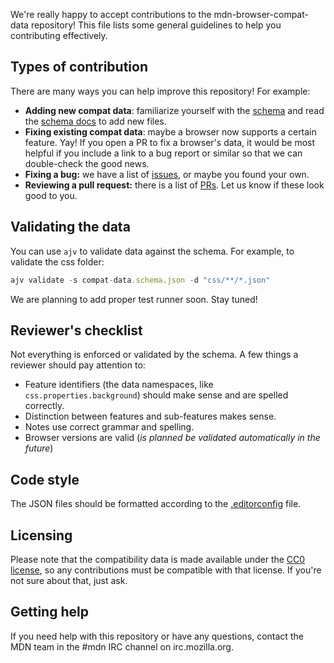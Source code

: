 We're really happy to accept contributions to the mdn-browser-compat-data repository!
This file lists some general guidelines to help you contributing effectively.

## Types of contribution

There are many ways you can help improve this repository! For example:

* **Adding new compat data**: familiarize yourself with the [schema](https://github.com/mdn/browser-compat-data/blob/master/compat-data.schema.json) and read the [schema docs](https://github.com/mdn/browser-compat-data/blob/master/compat-data-schema.md) to add new files.
* **Fixing existing compat data**: maybe a browser now supports a certain feature. Yay! If you open a PR to fix a browser's data, it would be most helpful if you include a link to a bug report or similar so that we can double-check the good news.
* **Fixing a bug:** we have a list of [issues](https://github.com/mdn/browser-compat-data/issues),
or maybe you found your own.
* **Reviewing a pull request:** there is a list of [PRs](https://github.com/mdn/browser-compat-data/pulls).
Let us know if these look good to you.

## Validating the data
You can use `ajv` to validate data against the schema. For example, to validate the css folder:

```js
ajv validate -s compat-data.schema.json -d "css/**/*.json"
```
We are planning to add proper test runner soon. Stay tuned!

## Reviewer's checklist
Not everything is enforced or validated by the schema. A few things a reviewer should pay attention to:

* Feature identifiers (the data namespaces, like `css.properties.background`) should make sense and are spelled correctly.
* Distinction between features and sub-features makes sense.
* Notes use correct grammar and spelling.
* Browser versions are valid (_is planned be validated automatically in the future_)

## Code style

The JSON files should be formatted according to the [.editorconfig](https://github.com/mdn/browser-compat-data/blob/master/.editorconfig) file.

## Licensing

Please note that the compatibility data is made available under the
[CC0 license](https://github.com/mdn/browser-compat-data/blob/master/LICENSE),
so any contributions must be compatible with that license. If you're not sure about that, just ask.

## Getting help

If you need help with this repository or have any questions, contact the MDN team
in the #mdn IRC channel on irc.mozilla.org.
